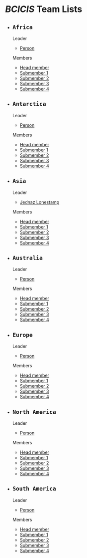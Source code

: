 # <strong><em>BCICIS</em></strong> Team Lists

- `Africa`
  ---
  Leader
  - <a href="" target="_blank"><span>Person</span></a>
  
  Members
    - <a href="" target="_blank"><span>Head member</span></a>
    - <a href="" target="_blank"><span>Submember 1</span></a>
    - <a href="" target="_blank"><span>Submember 2</span></a>
    - <a href="" target="_blank"><span>Submember 3</span></a>
    - <a href="" target="_blank"><span>Submember 4</span></a>
  
- `Antarctica`
  ---
  Leader
  - <a href="" target="_blank"><span>Person</span></a>
  
  Members
    - <a href="" target="_blank"><span>Head member</span></a>
    - <a href="" target="_blank"><span>Submember 1</span></a>
    - <a href="" target="_blank"><span>Submember 2</span></a>
    - <a href="" target="_blank"><span>Submember 3</span></a>
    - <a href="" target="_blank"><span>Submember 4</span></a>
    
- `Asia`
  ---
  Leader
  - <a href="https://github.com/LoneStamp" target="_blank"><span>Jednaz Lonestamp</span></a>
  
  Members
    - <a href="" target="_blank"><span>Head member</span></a>
    - <a href="" target="_blank"><span>Submember 1</span></a>
    - <a href="" target="_blank"><span>Submember 2</span></a>
    - <a href="" target="_blank"><span>Submember 3</span></a>
    - <a href="" target="_blank"><span>Submember 4</span></a>
    
- `Australia`
  ---
  Leader
  - <a href="" target="_blank"><span>Person</span></a>
  
  Members
    - <a href="" target="_blank"><span>Head member</span></a>
    - <a href="" target="_blank"><span>Submember 1</span></a>
    - <a href="" target="_blank"><span>Submember 2</span></a>
    - <a href="" target="_blank"><span>Submember 3</span></a>
    - <a href="" target="_blank"><span>Submember 4</span></a>
    
- `Europe`
  ---
  Leader
  - <a href="" target="_blank"><span>Person</span></a>
  
  Members
    - <a href="" target="_blank"><span>Head member</span></a>
    - <a href="" target="_blank"><span>Submember 1</span></a>
    - <a href="" target="_blank"><span>Submember 2</span></a>
    - <a href="" target="_blank"><span>Submember 3</span></a>
    - <a href="" target="_blank"><span>Submember 4</span></a>
    
- `North America`
  ---
  Leader
  - <a href="" target="_blank"><span>Person</span></a>
  
  Members
    - <a href="" target="_blank"><span>Head member</span></a>
    - <a href="" target="_blank"><span>Submember 1</span></a>
    - <a href="" target="_blank"><span>Submember 2</span></a>
    - <a href="" target="_blank"><span>Submember 3</span></a>
    - <a href="" target="_blank"><span>Submember 4</span></a>
    
- `South America`
  ---
  Leader
  - <a href="" target="_blank"><span>Person</span></a>
  
  Members
    - <a href="" target="_blank"><span>Head member</span></a>
    - <a href="" target="_blank"><span>Submember 1</span></a>
    - <a href="" target="_blank"><span>Submember 2</span></a>
    - <a href="" target="_blank"><span>Submember 3</span></a>
    - <a href="" target="_blank"><span>Submember 4</span></a>
